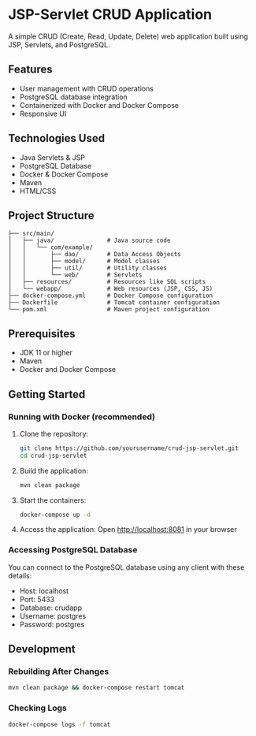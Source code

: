 # JSP-Servlet CRUD Application

A simple CRUD (Create, Read, Update, Delete) web application built using JSP, Servlets, and PostgreSQL.

## Features

- User management with CRUD operations
- PostgreSQL database integration
- Containerized with Docker and Docker Compose
- Responsive UI

## Technologies Used

- Java Servlets & JSP
- PostgreSQL Database
- Docker & Docker Compose
- Maven
- HTML/CSS

## Project Structure

```
├── src/main/
│   ├── java/               # Java source code
│   │   └── com/example/
│   │       ├── dao/        # Data Access Objects
│   │       ├── model/      # Model classes
│   │       ├── util/       # Utility classes
│   │       └── web/        # Servlets
│   ├── resources/          # Resources like SQL scripts
│   └── webapp/             # Web resources (JSP, CSS, JS)
├── docker-compose.yml      # Docker Compose configuration
├── Dockerfile              # Tomcat container configuration
└── pom.xml                 # Maven project configuration
```

## Prerequisites

- JDK 11 or higher
- Maven
- Docker and Docker Compose

## Getting Started

### Running with Docker (recommended)

1. Clone the repository:
   ```bash
   git clone https://github.com/yourusername/crud-jsp-servlet.git
   cd crud-jsp-servlet
   ```

2. Build the application:
   ```bash
   mvn clean package
   ```

3. Start the containers:
   ```bash
   docker-compose up -d
   ```

4. Access the application:
   Open [http://localhost:8081](http://localhost:8081) in your browser

### Accessing PostgreSQL Database

You can connect to the PostgreSQL database using any client with these details:
- Host: localhost
- Port: 5433
- Database: crudapp
- Username: postgres
- Password: postgres

## Development

### Rebuilding After Changes

```bash
mvn clean package && docker-compose restart tomcat
```

### Checking Logs

```bash
docker-compose logs -f tomcat
```
